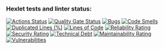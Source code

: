 ### Hexlet tests and linter status:
[![Actions Status](https://github.com/webDevWay/php-project-lvl1/actions/workflows/hexlet-check.yml/badge.svg)](https://github.com/webDevWay/php-project-lvl1/actions)
[![Quality Gate Status](https://sonarcloud.io/api/project_badges/measure?project=webDevWay_php-project-lvl1&metric=alert_status)](https://sonarcloud.io/summary/new_code?id=webDevWay_php-project-lvl1)
[![Bugs](https://sonarcloud.io/api/project_badges/measure?project=webDevWay_php-project-lvl1&metric=bugs)](https://sonarcloud.io/summary/new_code?id=webDevWay_php-project-lvl1)
[![Code Smells](https://sonarcloud.io/api/project_badges/measure?project=webDevWay_php-project-lvl1&metric=code_smells)](https://sonarcloud.io/summary/new_code?id=webDevWay_php-project-lvl1)
[![Duplicated Lines (%)](https://sonarcloud.io/api/project_badges/measure?project=webDevWay_php-project-lvl1&metric=duplicated_lines_density)](https://sonarcloud.io/summary/new_code?id=webDevWay_php-project-lvl1)
[![Lines of Code](https://sonarcloud.io/api/project_badges/measure?project=webDevWay_php-project-lvl1&metric=ncloc)](https://sonarcloud.io/summary/new_code?id=webDevWay_php-project-lvl1)
[![Reliability Rating](https://sonarcloud.io/api/project_badges/measure?project=webDevWay_php-project-lvl1&metric=reliability_rating)](https://sonarcloud.io/summary/new_code?id=webDevWay_php-project-lvl1)
[![Security Rating](https://sonarcloud.io/api/project_badges/measure?project=webDevWay_php-project-lvl1&metric=security_rating)](https://sonarcloud.io/summary/new_code?id=webDevWay_php-project-lvl1)
[![Technical Debt](https://sonarcloud.io/api/project_badges/measure?project=webDevWay_php-project-lvl1&metric=sqale_index)](https://sonarcloud.io/summary/new_code?id=webDevWay_php-project-lvl1)
[![Maintainability Rating](https://sonarcloud.io/api/project_badges/measure?project=webDevWay_php-project-lvl1&metric=sqale_rating)](https://sonarcloud.io/summary/new_code?id=webDevWay_php-project-lvl1)
[![Vulnerabilities](https://sonarcloud.io/api/project_badges/measure?project=webDevWay_php-project-lvl1&metric=vulnerabilities)](https://sonarcloud.io/summary/new_code?id=webDevWay_php-project-lvl1)

